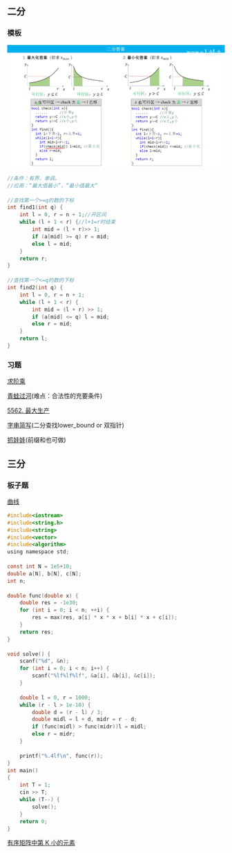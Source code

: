 ## 二分

### 模板
![alt text](assets/image-1.png)

~~~cpp
//条件：有界，单调。
//应用：“最大值最小”，“最小值最大”

//查找第一个>=q的数的下标
int find1(int q) {
	int l = 0, r = n + 1;//开区间
	while (l + 1 < r) {//l+1=r时结束
		int mid = (l + r)>> 1;
		if (a[mid] >= q) r = mid;
		else l = mid;
	}
	return r;
}

//查找第一个<=q的数的下标
int find2(int q) {
	int l = 0, r = n + 1;
	while (l + 1 < r) {
		int mid = (l + r) >> 1;
		if (a[mid] <= q) l = mid;
		else r = mid;
	}
	return l;
}
~~~



### 习题

[求阶乘](https://www.lanqiao.cn/problems/2145/learning/)

[青蛙过河](https://www.lanqiao.cn/problems/2097/learning/)(难点：合法性的充要条件)

[5562. 最大生产](https://www.acwing.com/problem/content/5565/)

[字串简写](https://www.dotcpp.com/oj/problem3154.html)(二分查找lower_bound or 双指针)

[抓娃娃](https://www.lanqiao.cn/problems/17110/learning/?page=1&first_category_id=1&name=%E6%8A%93%E5%A8%83%E5%A8%83)(前缀和也可做)



## 三分
### 板子题
[曲线](https://blog.csdn.net/weixin_45485187/article/details/103027627)

```c
#include<iostream>
#include<string.h>
#include<string>
#include<vector>
#include<algorithm>
using namespace std;

const int N = 1e5+10;
double a[N], b[N], c[N];
int n;

double func(double x) {
	double res = -1e30;
	for (int i = 0; i < n; ++i) {
		res = max(res, a[i] * x * x + b[i] * x + c[i]);
	}
	return res;
}

void solve() {
	scanf("%d", &n);
	for (int i = 0; i < n; i++) {
		scanf("%lf%lf%lf", &a[i], &b[i], &c[i]);
	}

	double l = 0, r = 1000;
	while (r - l > 1e-10) {
		double d = (r - l) / 3;
		double midl = l + d, midr = r - d;
		if (func(midl) > func(midr))l = midl;
		else r = midr;
	}

	printf("%.4lf\n", func(r));
}
int main()
{
	int T = 1;
	cin >> T;
	while (T--) {
		solve();
	}
	return 0;
}
```





[有序矩阵中第 K 小的元素](https://leetcode.cn/problems/kth-smallest-element-in-a-sorted-matrix/description/)

